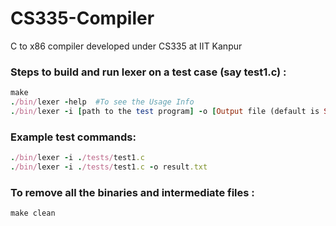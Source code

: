 # CS335-Compiler
 C to x86 compiler developed under CS335 at IIT Kanpur
 
 ### Steps to build and run lexer on a test case (say test1.c) :
 ```ruby
 make
 ./bin/lexer -help  #To see the Usage Info
 ./bin/lexer -i [path to the test program] -o [Output file (default is STDOUT)]
 ```
 ### Example test commands:
 ```ruby
 ./bin/lexer -i ./tests/test1.c
 ./bin/lexer -i ./tests/test1.c -o result.txt
 ```
 ### To remove all the binaries and intermediate files :
```ruby
make clean
```
